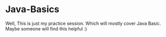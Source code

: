 # Java-Basics
Well, This is just my practice session. Which will mostly cover Java Basic.
Maybe someone will find this helpful :)
